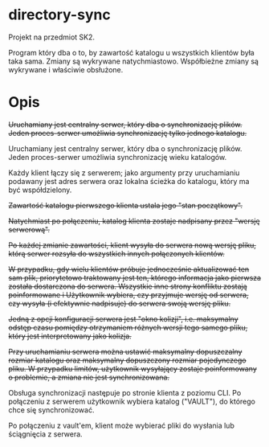# directory-sync

Projekt na przedmiot SK2.

Program który dba o to, by zawartość katalogu u wszystkich klientów była taka sama. Zmiany są wykrywane natychmiastowo. Współbieżne zmiany są wykrywane i właściwie obsłużone.

# Opis

~~Uruchamiany jest centralny serwer, który dba o synchronizację plików. Jeden proces-serwer umożliwia synchronizację tylko jednego katalogu.~~

Uruchamiany jest centralny serwer, który dba o synchronizację plików. Jeden proces-serwer umożliwia synchronizację wieku katalogów.

Każdy klient łączy się z serwerem; jako argumenty przy uruchamianiu podawany jest adres serwera oraz lokalna ścieżka do katalogu, który ma być współdzielony.

~~Zawartość katalogu pierwszego klienta ustala jego "stan początkowy".~~

~~Natychmiast po połączeniu, katalog klienta zostaje nadpisany przez "wersję serwerową".~~

~~Po każdej zmianie zawartości, klient wysyła do serwera nową wersję pliku, którą serwer rozsyła do wszystkich innych połączonych klientów.~~

~~W przypadku, gdy wielu klientów próbuje jednocześnie aktualizować ten sam plik, priorytetowo traktowany jest ten, którego informacja jako pierwsza została dostarczona do serwera. Wszystkie inne strony konfliktu zostają poinformowane i Użytkownik wybiera, czy przyjmuje wersję od serwera, czy wysyła (i efektywnie nadpisuje) do serwera swoją wersję pliku.~~

~~Jedną z opcji konfiguracji serwera jest "okno kolizji", i.e. maksymalny odstęp czasu pomiędzy otrzymaniem różnych wersji tego samego pliku, który jest interpretowany jako kolizja.~~

~~Przy uruchamianiu serwera można ustawić maksymalny dopuszczalny rozmiar katalogu oraz maksymalny dopuszczony rozmiar pojedynczego pliku. W przypadku limitów, użytkownik wysyłający zostaje poinformowany o problemie, a zmiana nie jest synchronizowana.~~

Obsługa synchronizacji następuje po stronie klienta z poziomu CLI. Po połączeniu z serwerem użytkownik wybiera katalog ("VAULT"), do którego chce się synchronizować.

Po połączeniu z vault'em, klient może wybierać pliki do wysłania lub ściągnięcia z serwera.
